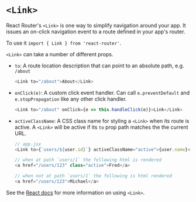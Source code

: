 # `<Link>`

React Router's `<Link>` is one way to simplify navigation around your app.
It issues an on-click navigation event to a route defined in your app's router.

To use it `import { Link } from 'react-router'`.

`<Link>` can take a number of different props.

* `to`: A route location description that can point to an absolute path, e.g. `/about`

  ```js
  <Link to="/about">About</Link>
  ```
* `onClick(e)`: A custom click event handler. Can call `e.preventDefault` and `e.stopPropogation`
like any other click handler. 

  ```js
  <Link to="/about" onClick={e => this.handleClick(e)}>Link</Link>
  ```
* `activeClassName`: A CSS class name for styling a `<Link>` when its route is active.
 A `<Link>` will be active if its `to` prop path matches the the current URL.

  ```js
  // app.jsx
  <Link to={`users/${user.id}`} activeClassName="active">{user.name}</Link>

  // when at path `users/1` the following html is rendered
  <a href="/users/123" class="active">Fred</a>

  // when not at path `users/1` the following is html rendered
  <a href="/users/123">Michael</a>

  ```
See the [React docs](https://github.com/ReactTraining/react-router/blob/master/docs/guides/IndexRoutes.md) for more information on using `<Link>`.
